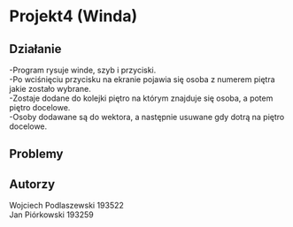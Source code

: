 # Projekt4 (Winda)
## Działanie  
-Program rysuje winde, szyb i przyciski.  
-Po wciśnięciu przycisku na ekranie pojawia się osoba z numerem piętra jakie zostało wybrane.  
-Zostaje dodane do kolejki piętro na którym znajduje się osoba, a potem piętro docelowe.  
-Osoby dodawane są do wektora, a następnie usuwane gdy dotrą na piętro docelowe.  
## Problemy
## Autorzy
Wojciech Podlaszewski 193522  
Jan Piórkowski 193259  
